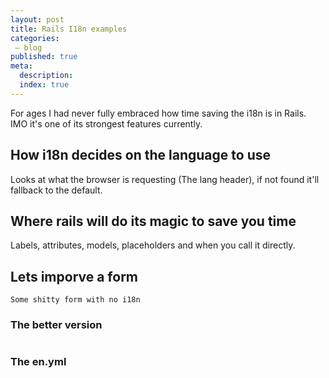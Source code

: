 ```yaml
---
layout: post
title: Rails I18n examples
categories:
 – blog
published: true
meta:
  description: 
  index: true
---
```


For ages I had never fully embraced how time saving the i18n is in Rails. IMO it's one of its strongest features currently.

## How i18n decides on the language to use

Looks at what the browser is requesting (The lang header), if not found it'll fallback to the default.

## Where rails will do its magic to save you time

Labels, attributes, models, placeholders and when you call it directly.

## Lets imporve a form

```
Some shitty form with no i18n
```

### The better version

```

```

### The en.yml

